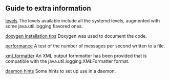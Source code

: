 ## Guide to extra information

[levels](./levels.md)
The levels available include all the systemd levels, augmented with some
java.util.logging flavored ones.

[doxygen installation tips](./doxygen.md)
Doxygen was used to document the code.

[performance](./performance.md)
A test of the number of messages per second written to a file.

[xml_formatter](./xml_formatter.md)
An XML output formmatter has been provided that is compatible with the
java.util.logging.XMLFormatter format.

[daemon hints](./daemon-hints.md)
Some hints to set up use in a daemon.

